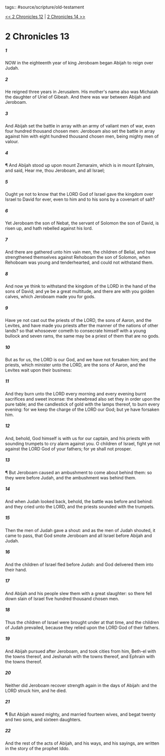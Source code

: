 tags:: #source/scripture/old-testament

[<< 2 Chronicles 12](/Old_Testament/14_2_Chronicles/2_Chronicles_12.md) | [2 Chronicles 14 >>](/Old_Testament/14_2_Chronicles/2_Chronicles_14.md)

# 2 Chronicles 13

##### 1

NOW in the eighteenth year of king Jeroboam began Abijah to reign over Judah.

##### 2

He reigned three years in Jerusalem. His mother's name also was Michaiah the daughter of Uriel of Gibeah. And there was war between Abijah and Jeroboam.

##### 3

And Abijah set the battle in array with an army of valiant men of war, even four hundred thousand chosen men: Jeroboam also set the battle in array against him with eight hundred thousand chosen men, being mighty men of valour.

##### 4

¶ And Abijah stood up upon mount Zemaraim, which is in mount Ephraim, and said, Hear me, thou Jeroboam, and all Israel;

##### 5

Ought ye not to know that the LORD God of Israel gave the kingdom over Israel to David for ever, even to him and to his sons by a covenant of salt?

##### 6

Yet Jeroboam the son of Nebat, the servant of Solomon the son of David, is risen up, and hath rebelled against his lord.

##### 7

And there are gathered unto him vain men, the children of Belial, and have strengthened themselves against Rehoboam the son of Solomon, when Rehoboam was young and tenderhearted, and could not withstand them.

##### 8

And now ye think to withstand the kingdom of the LORD in the hand of the sons of David; and ye be a great multitude, and there are with you golden calves, which Jeroboam made you for gods.

##### 9

Have ye not cast out the priests of the LORD, the sons of Aaron, and the Levites, and have made you priests after the manner of the nations of other lands? so that whosoever cometh to consecrate himself with a young bullock and seven rams, the same may be a priest of them that are no gods.

##### 10

But as for us, the LORD is our God, and we have not forsaken him; and the priests, which minister unto the LORD, are the sons of Aaron, and the Levites wait upon their business:

##### 11

And they burn unto the LORD every morning and every evening burnt sacrifices and sweet incense: the shewbread also set they in order upon the pure table; and the candlestick of gold with the lamps thereof, to burn every evening: for we keep the charge of the LORD our God; but ye have forsaken him.

##### 12

And, behold, God himself is with us for our captain, and his priests with sounding trumpets to cry alarm against you. O children of Israel, fight ye not against the LORD God of your fathers; for ye shall not prosper.

##### 13

¶ But Jeroboam caused an ambushment to come about behind them: so they were before Judah, and the ambushment was behind them.

##### 14

And when Judah looked back, behold, the battle was before and behind: and they cried unto the LORD, and the priests sounded with the trumpets.

##### 15

Then the men of Judah gave a shout: and as the men of Judah shouted, it came to pass, that God smote Jeroboam and all Israel before Abijah and Judah.

##### 16

And the children of Israel fled before Judah: and God delivered them into their hand.

##### 17

And Abijah and his people slew them with a great slaughter: so there fell down slain of Israel five hundred thousand chosen men.

##### 18

Thus the children of Israel were brought under at that time, and the children of Judah prevailed, because they relied upon the LORD God of their fathers.

##### 19

And Abijah pursued after Jeroboam, and took cities from him, Beth-el with the towns thereof, and Jeshanah with the towns thereof, and Ephrain with the towns thereof.

##### 20

Neither did Jeroboam recover strength again in the days of Abijah: and the LORD struck him, and he died.

##### 21

¶ But Abijah waxed mighty, and married fourteen wives, and begat twenty and two sons, and sixteen daughters.

##### 22

And the rest of the acts of Abijah, and his ways, and his sayings, are written in the story of the prophet Iddo.
